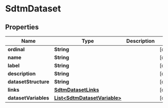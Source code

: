 

# SdtmDataset


## Properties

| Name | Type | Description | Notes |
|------------ | ------------- | ------------- | -------------|
|**ordinal** | **String** |  |  [optional] |
|**name** | **String** |  |  [optional] |
|**label** | **String** |  |  [optional] |
|**description** | **String** |  |  [optional] |
|**datasetStructure** | **String** |  |  [optional] |
|**links** | [**SdtmDatasetLinks**](SdtmDatasetLinks.md) |  |  [optional] |
|**datasetVariables** | [**List&lt;SdtmDatasetVariable&gt;**](SdtmDatasetVariable.md) |  |  [optional] |



